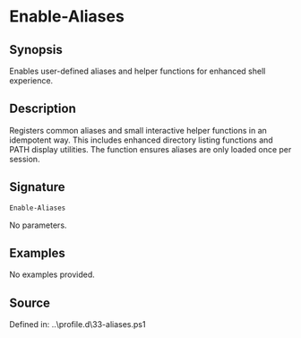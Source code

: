 # Enable-Aliases

## Synopsis

Enables user-defined aliases and helper functions for enhanced shell experience.

## Description

Registers common aliases and small interactive helper functions in an idempotent way.
    This includes enhanced directory listing functions and PATH display utilities.
    The function ensures aliases are only loaded once per session.

## Signature

```powershell
Enable-Aliases
```

No parameters.

## Examples

No examples provided.

## Source

Defined in: ..\profile.d\33-aliases.ps1
